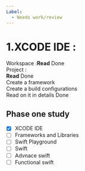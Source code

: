 ```yaml
---
Label:
  - Needs work/review
---
```

# 1.XCODE IDE :

Workspace :**Read** Done  
Project :  
**Read** Done  
Create a framework  
Create a build configurations  
Read on it in details Done  

## Phase one study

- [x] XCODE IDE
- [ ] Frameworks and Libraries
- [ ] Swift Playground
- [ ] Swift
- [ ] Advnace swift
- [ ] Functional swift
